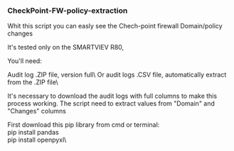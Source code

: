 ### CheckPoint-FW-policy-extraction

Whit this script you can easly see the Chech-point firewall Domain/policy changes

It's tested only on the SMARTVIEV R80,

You'll need:

Audit log .ZIP file, version full\ 
Or audit logs .CSV file, automatically extract from the .ZIP file\

It's necessary to download the audit logs with full columns to make this process working. The script need to extract values from "Domain" and "Changes" columns

First download this pip library from cmd or terminal:\
pip install pandas\
pip install openpyxl\

